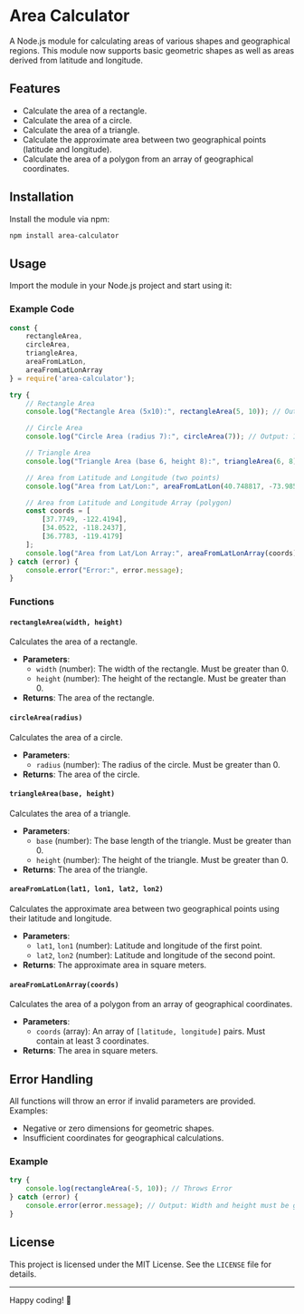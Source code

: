 
# Area Calculator

A Node.js module for calculating areas of various shapes and geographical regions. This module now supports basic geometric shapes as well as areas derived from latitude and longitude.

## Features
- Calculate the area of a rectangle.
- Calculate the area of a circle.
- Calculate the area of a triangle.
- Calculate the approximate area between two geographical points (latitude and longitude).
- Calculate the area of a polygon from an array of geographical coordinates.

## Installation

Install the module via npm:

```bash
npm install area-calculator
```

## Usage

Import the module in your Node.js project and start using it:

### Example Code

```javascript
const {
    rectangleArea,
    circleArea,
    triangleArea,
    areaFromLatLon,
    areaFromLatLonArray
} = require('area-calculator');

try {
    // Rectangle Area
    console.log("Rectangle Area (5x10):", rectangleArea(5, 10)); // Output: 50

    // Circle Area
    console.log("Circle Area (radius 7):", circleArea(7)); // Output: 153.93804002589985

    // Triangle Area
    console.log("Triangle Area (base 6, height 8):", triangleArea(6, 8)); // Output: 24

    // Area from Latitude and Longitude (two points)
    console.log("Area from Lat/Lon:", areaFromLatLon(40.748817, -73.985428, 34.052235, -118.243683)); 

    // Area from Latitude and Longitude Array (polygon)
    const coords = [
        [37.7749, -122.4194],
        [34.0522, -118.2437],
        [36.7783, -119.4179]
    ];
    console.log("Area from Lat/Lon Array:", areaFromLatLonArray(coords));
} catch (error) {
    console.error("Error:", error.message);
}
```

### Functions

#### `rectangleArea(width, height)`
Calculates the area of a rectangle.

- **Parameters**:
  - `width` (number): The width of the rectangle. Must be greater than 0.
  - `height` (number): The height of the rectangle. Must be greater than 0.
- **Returns**: The area of the rectangle.

#### `circleArea(radius)`
Calculates the area of a circle.

- **Parameters**:
  - `radius` (number): The radius of the circle. Must be greater than 0.
- **Returns**: The area of the circle.

#### `triangleArea(base, height)`
Calculates the area of a triangle.

- **Parameters**:
  - `base` (number): The base length of the triangle. Must be greater than 0.
  - `height` (number): The height of the triangle. Must be greater than 0.
- **Returns**: The area of the triangle.

#### `areaFromLatLon(lat1, lon1, lat2, lon2)`
Calculates the approximate area between two geographical points using their latitude and longitude.

- **Parameters**:
  - `lat1`, `lon1` (number): Latitude and longitude of the first point.
  - `lat2`, `lon2` (number): Latitude and longitude of the second point.
- **Returns**: The approximate area in square meters.

#### `areaFromLatLonArray(coords)`
Calculates the area of a polygon from an array of geographical coordinates.

- **Parameters**:
  - `coords` (array): An array of `[latitude, longitude]` pairs. Must contain at least 3 coordinates.
- **Returns**: The area in square meters.

## Error Handling

All functions will throw an error if invalid parameters are provided. Examples:
- Negative or zero dimensions for geometric shapes.
- Insufficient coordinates for geographical calculations.

### Example
```javascript
try {
    console.log(rectangleArea(-5, 10)); // Throws Error
} catch (error) {
    console.error(error.message); // Output: Width and height must be greater than 0.
}
```

## License

This project is licensed under the MIT License. See the `LICENSE` file for details.

---

Happy coding! 🚀
